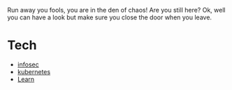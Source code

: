 Run away you fools, you are in the den of chaos!
Are you still here? Ok, well you can have a look but make sure you close the door when you leave.

# Tech

* [infosec](./infosec.md)
* [kubernetes](./kubernetes.md)
* [Learn](./funlearn.md)


